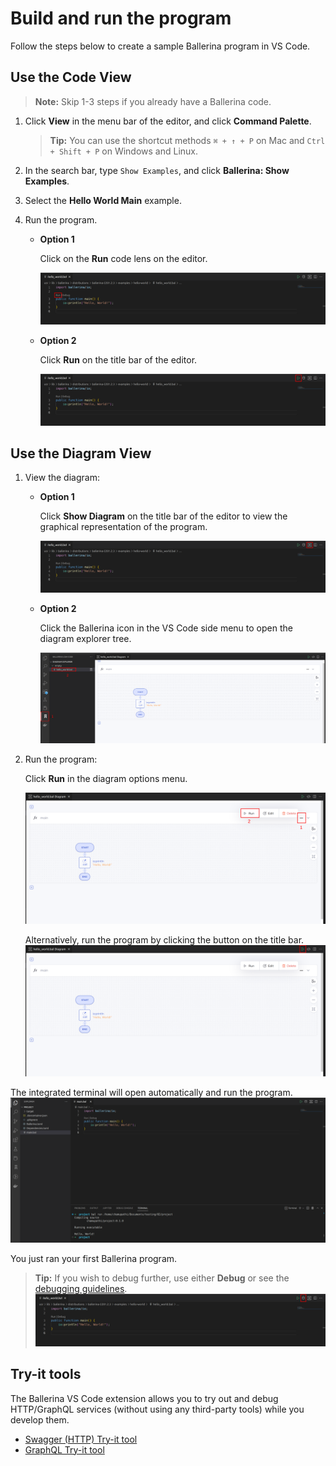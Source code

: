 # Build and run the program

Follow the steps below to create a sample Ballerina program in VS Code. 

## Use the Code View

>**Note:** Skip 1-3 steps if you already have a Ballerina code.
  
1. Click **View** in the menu bar of the editor, and click **Command Palette**.

    >**Tip:** You can use the shortcut methods `⌘ + ↑ + P` on Mac and `Ctrl + Shift + P` on Windows and Linux.

2. In the search bar, type `Show Examples`, and click **Ballerina: Show Examples**.

3. Select the **Hello World Main** example.

4. Run the program.

    - **Option 1**
      
        Click on the **Run** code lens on the editor. 
      
        ![Run codeLense](../img/run-code-lense.png?raw=true)

    - **Option 2**
    
        Click **Run** on the title bar of the editor.
      
        ![Run button](../img/run-button.png?raw=true)

## Use the Diagram View
  
1. View the diagram:

    - **Option 1**

        Click **Show Diagram** on the title bar of the editor to view the graphical representation of the program.
        
        ![Show diagram](../img/show-diagram-button.png?raw=true)

    - **Option 2**

        Click the Ballerina icon in the VS Code side menu to open the diagram explorer tree.
        
        ![Diagram explorer](../img/diagram-explorer.png?raw=true)

2. Run the program:

    Click **Run** in the diagram options menu.

    ![Run diagram button](../img/run-diagram-button.png?raw=true)

    Alternatively, run the program by clicking the button on the title bar.
    ![Header button](../img/run-diagram-header-button.png?raw=true)

The integrated terminal will open automatically and run the program.
  ![Run output](../img/run-output.png?raw=true)

You just ran your first Ballerina program.
>**Tip:** If you wish to debug further, use either **Debug** or see the [debugging guidelines](../debug.md).
![Debug button](../img/debug-button.png?raw=true)

## Try-it tools
The Ballerina VS Code extension allows you to try out and debug HTTP/GraphQL services (without using any third-party tools) while you develop them. 

* [Swagger (HTTP) Try-it tool](tryit-tools/swagger-tool.md)
* [GraphQL Try-it tool](tryit-tools/graphql-tool.md)
